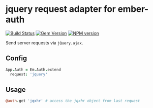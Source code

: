 # jquery request adapter for ember-auth

[![Build Status](https://secure.travis-ci.org/heartsentwined/ember-auth-request-jquery.png)](http://travis-ci.org/heartsentwined/ember-auth-request-jquery)
[![Gem Version](https://badge.fury.io/rb/ember-auth-request-jquery-source.png)](http://badge.fury.io/rb/ember-auth-request-jquery-source)
[![NPM version](https://badge.fury.io/js/ember-auth-request-jquery.png)](http://badge.fury.io/js/ember-auth-request-jquery)

Send server requests via `jQuery.ajax`.

## Config

```coffeescript
App.Auth = Em.Auth.extend
  request: 'jquery'
```

## Usage

```coffeescript
@auth.get 'jqxhr' # access the jqxhr object from last request
```

